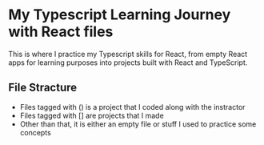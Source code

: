<h1>My Typescript Learning Journey with React files</h1>
<p>This is where I practice my Typescript skills for React, from empty React apps for learning purposes into projects built with React and TypeScript.</p>

<h2>File Stracture</h2>
<ul>
  <li>Files tagged with () is a project that I coded along with the instractor</li>
  <li>Files tagged with [] are projects that I made</li>
  <li>Other than that, it is either an empty file or stuff I used to practice some concepts</li>
</ul>
